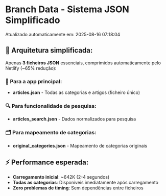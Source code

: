 # Branch Data - Sistema JSON Simplificado
Atualizado automaticamente em: 2025-08-16 07:18:04

## 🎯 Arquitetura simplificada:
Apenas **3 ficheiros JSON** essenciais, comprimidos automaticamente pelo Netlify (~65% redução):

### 📱 Para a app principal:
- **articles.json** - Todas as categorias e artigos (ficheiro único)

### 🔍 Para funcionalidade de pesquisa:
- **articles_search.json** - Dados normalizados para pesquisa

### 🗂️ Para mapeamento de categorias:
- **original_categories.json** - Mapeamento de categorias originais

## ⚡ Performance esperada:
- **Carregamento inicial**: ~642K (2-4 segundos)
- **Todas as categorias**: Disponíveis imediatamente após carregamento
- **Zero problemas de timing**: Sem dependências entre ficheiros
